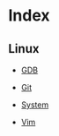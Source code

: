 # Index

## Linux

* [GDB](linux/gdb.md)

* [Git](linux/git.md)

* [System](linux/sys.md)

* [Vim](linux/vim.md)
